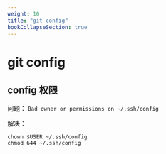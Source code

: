 ```yaml
---
weight: 10
title: "git config"
bookCollapseSection: true
---
```


# git config

## config 权限

问题： `Bad owner or permissions on ~/.ssh/config`

解决：

```
chown $USER ~/.ssh/config
chmod 644 ~/.ssh/config
```
